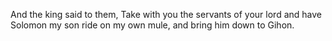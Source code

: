 And the king said to them, Take with you the servants of your lord and have Solomon my son ride on my own mule, and bring him down to Gihon.
